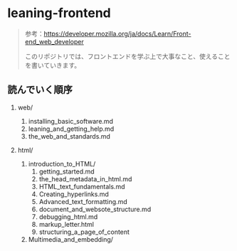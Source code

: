 # leaning-frontend

> 参考：https://developer.mozilla.org/ja/docs/Learn/Front-end_web_developer
>
> このリポジトリでは、フロントエンドを学ぶ上で大事なこと、使えることを書いていきます。

## 読んでいく順序

1. web/

   1. installing_basic_software.md
   2. leaning_and_getting_help.md
   3. the_web_and_standards.md
2. html/
   1. introduction_to_HTML/
      1. getting_started.md
      2. the_head_metadata_in_html.md
      3. HTML_text_fundamentals.md
      4. Creating_hyperlinks.md
      5. Advanced_text_formatting.md
      6. document_and_websote_structure.md
      7. debugging_html.md
      8. markup_letter.html
      9. structuring_a_page_of_content
   2. Multimedia_and_embedding/
